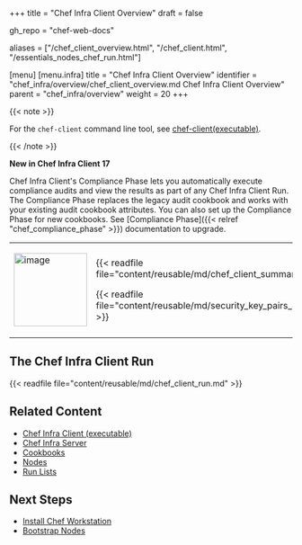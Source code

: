 +++
title = "Chef Infra Client Overview"
draft = false

gh_repo = "chef-web-docs"

aliases = ["/chef_client_overview.html", "/chef_client.html", "/essentials_nodes_chef_run.html"]

[menu]
  [menu.infra]
    title = "Chef Infra Client Overview"
    identifier = "chef_infra/overview/chef_client_overview.md Chef Infra Client Overview"
    parent = "chef_infra/overview"
    weight = 20
+++

{{< note >}}

For the `chef-client` command line tool, see
[chef-client(executable)](/ctl_chef_client/).

{{< /note >}}

<!-- markdownlint-disable MD036-->
**New in Chef Infra Client 17**
<!-- markdownlint-enable MD036-->

Chef Infra Client's Compliance Phase lets you automatically execute compliance audits and view the results as part of any Chef Infra Client Run. The Compliance Phase replaces the legacy audit cookbook and works with your existing audit cookbook attributes. You can also set up the Compliance Phase for new cookbooks. See [Compliance Phase]({{< relref "chef_compliance_phase" >}}) documentation to upgrade.

<!-- markdownlint-disable MD033 -->
<table>
<colgroup>
<col style="width: 19%" />
<col style="width: 80%" />
</colgroup>
<tbody>
<tr>
<td><p><img src="/images/icon_chef_client.svg" class="align-center" width="130" alt="image" /></p></td>
<td><p>{{< readfile file="content/reusable/md/chef_client_summary.md" >}}</p>
<p>{{< readfile file="content/reusable/md/security_key_pairs_chef_client.md" >}}</p></td>
</tr>
</tbody>
</table>

<!-- markdownlint-enable MD033 -->

## The Chef Infra Client Run

{{< readfile file="content/reusable/md/chef_client_run.md" >}}

## Related Content

- [Chef Infra Client (executable)](/ctl_chef_client/)
- [Chef Infra Server](/server/)
- [Cookbooks](/cookbooks/)
- [Nodes](/nodes/)
- [Run Lists](/run_lists/)

## Next Steps

- [Install Chef Workstation](/workstation/install_workstation/)
- [Bootstrap Nodes](/install_bootstrap/)
